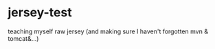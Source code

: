 jersey-test
===========

teaching myself raw jersey (and making sure I haven't forgotten mvn & tomcat&...)
